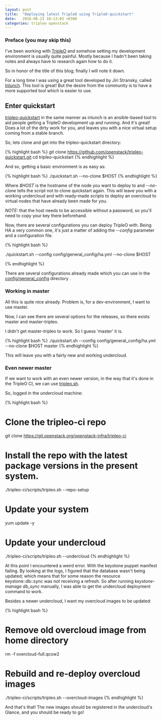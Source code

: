 ```yaml
---
layout: post
title:  "Deploying latest TripleO using TripleO-quickstart"
date:   2016-06-21 10:13:03 +0300
categories: tripleo openstack
---
```


### Preface (you may skip this)

I've been working with [TripleO][tripleo] and somehow setting my development
environment is usually quite painful. Mostly because I hadn't been taking notes
and always have to research again how to do it.

So in honor of the title of this blog; finally I will note it down.

For a long time I was using a great tool developed by Jiri Stransky, called
[Inlunch][inlunch]. This tool is great! But the desire from the community is to
have a more supported tool which is easier to use.

## Enter quickstart

[tripleo-quickstart][quickstart-repo] in the same manner as inlunch is an
ansible-based tool to aid people getting a TripleO development up and running.
And it's great! Does a lot of the dirty work for you, and leaves you with a
nice virtual setup coming from a stable branch.

So, lets clone and get into the tripleo-quickstart directory:

{% highlight bash %}
git clone https://github.com/openstack/tripleo-quickstart.git
cd tripleo-quickstart
{% endhighlight %}

And so, getting a basic environment is as easy as:

{% highlight bash %}
./quickstart.sh --no-clone $HOST
{% endhighlight %}

Where _$HOST_ is the hostname of the node you want to deploy to and
_--no-clone_ tells the script not to clone quickstart again.
This will leave you with a working undercloud and with ready-made scripts to
deploy an overcloud to virtual nodes that have already been made for you.

*NOTE:* that the host needs to be accessible without a password, so you'll need
to copy your key there beforehand.

Now, there are several configurations you can deploy TripleO with. Being HA a
very common one, it's just a matter of adding the _--config_ parameter and a
configuration file.

{% highlight bash %}

./quickstart.sh --config config/general_config/ha.yml --no-clone $HOST

{% endhighlight %}

There are several configurations already made which you can use in the
[config/general_config][config-dir] directory .

### Working in master

All this is quite nice already. Problem is, for a dev-environment, I want to
use master.

Now, I can see there are several options for the releases, so there exists
master and master-tripleo.

I didn't get master-tripleo to work. So I guess 'master' it is.

{% highlight bash %}
./quickstart.sh --config config/general_config/ha.yml --no-clone $HOST master
{% endhighlight %}

This will leave you with a fairly new and working undercloud.

### Even newer master

If we want to work with an even newer version, in the way that it's done in the
TripleO CI, we can use [tripleo.sh][tripleo-sh].

So, logged in the undercloud machine:

{% highlight bash %}
# Clone the tripleo-ci repo
git clone https://git.openstack.org/openstack-infra/tripleo-ci
# Install the repo with the latest package versions in the present system.
./tripleo-ci/scripts/tripleo.sh --repo-setup
# Update your system
yum update -y
# Update your undercloud
./tripleo-ci/scripts/tripleo.sh --undercloud
{% endhighlight %}

At this point I encountered a weird error. With the keystone puppet manifest
failing. By looking at the logs, I figured that the database wasn't being
updated; which means that for some reason the resource keystone::db::sync was
not receiving a refresh. So after running *keystone-manage db_sync* manually, I
was able to get the undercloud deployment command to work.

Besides a newer undercloud, I want my overcloud images to be updated:

{% highlight bash %}
# Remove old overcloud image from home directory
rm -f overcloud-full.qcow2
# Rebuild and re-deploy overcloud images
./tripleo-ci/scripts/tripleo.sh --overcloud-images
{% endhighlight %}

And that's that! The new images should be registered in the undercloud's
Glance, and you should be ready to go!

[tripleo]: http://tripleo.org/index.html
[inlunch]: https://github.com/jistr/inlunch
[quickstart-repo]: https://github.com/openstack/tripleo-quickstart
[config-dir]: https://github.com/openstack/tripleo-quickstart/tree/master/config/general_config
[tripleo-sh]: https://github.com/openstack-infra/tripleo-ci/blob/master/scripts/tripleo.sh
